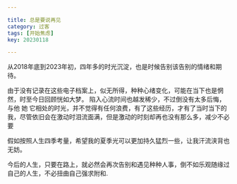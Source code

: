 ```yaml
---

title: 总是要说再见
category: 过客
tags: [开始焦虑]
key: 20230118

---
```


从2018年底到2023年初，四年多的时光沉淀，也是时候告别该告别的情绪和期待。

<!--more-->

由于没有记录在这些电子档案上，似无所得，种种心绪变化，可能在当下也是惘然，时至今日回顾恍如大梦。
陷入心流时间也越发稀少，不过倒没有太多后悔，与他 她 它相处的时光，并不觉得有任何浪费，有了这些经历，才有了当时当下的我，尽管依旧会在激动时泪流面满，但是激动的时刻却再也没有那么多，减少不必要

假如按照人生四季考量，希望我的夏季光可以更加持久猛烈一些，让我汗流浃背也无妨。

今后的人生，只要在路上，就必然会再次告别和遇见种种人事，倒不如乐观随缘过自己的人生，不必扭曲自己强求附和.
